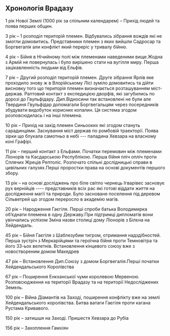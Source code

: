 ## Хронологія Врадазу

1 рік Нової Землі (1000 рік за спільним календарем) – Прихід людей та поява перших общин.

3 рік – 1 розподіл територій племен. Відбувались зібрання вождів які не змогли домовитись. Представники племен з яких вийшли Садросар та Боргвегалія али конфлікт який переріс у тривалу бійню.

4 рік – Бійня в Нічийному полі між племенами наведеними вище.Жодна з Армій не повернулась і було вирішено стати на вугілля миру.  Перша зацікавленність людьми від Ельфів.

7 рік – Другий розподіл територій племен. Друге зібрання Ярлів яке проходило знову ж в Влорійському Лісі зуміло домовитись та дійти висновку того що територія племен визначається розташуванням міст-держав.  Раптовий контакт з експедицією дворфів, які загубились по дорозі до Гвульфідару. Дип.Відносини так встановлені не були але Твердиня Гвульфідар допомагали Боргвегальцям через посередників збудувати видобуток корисних копалин. Ця система згодом розповсюдилась і на інші племена.

10 рік – Прихід на захід племен Синьооких які згодом стануть сарадинцями. Заснування міст держав по ромбовій траекторії. Поява зірки що блукала самотньо в небі --- паладина Хевзара на власному коні Графірі.

11 рік – перший контакт з Ельфами. Початки перемовин між племенами Ліонорів та Касдарською Республікою. Перша бійня пліч опліч проти Сплячих Жреців Рептоліс. Розпочато спільні дослідницькі справи в цивільних галузях.Перші проростки права на основі документів першого збору.

13 рік – на основі досліджень про біле світло чернець Ігварівес засновує рух вернійців ----  представників всіх рас які готові віддати життя на дослідження магії та природи. Було засноване поселення під деревом Сільветрей що згодом переросло в академію магів.

20 рік – Народження Гаєгіля. Перші спроби батька Володимирка об’єднати племена в одну Державу.При підтримці дипломатів вони увінчались успіхом Зміна назви столиці дому Ліонорів з Білєна на Хейдендаль.

45 рік – Бійня Гаєгіля з Шаблезубим тигром, отримання надздібностей. Перша зустріч з Меркарійцями та героїчна бійня проти Темновітра та його 33-ьох велетнів. Встановлення кінцевого союзу вже з новоствореним домом Македрев

47 рік – Встановлення Дип.Союзу з домом Боргвегалія.Перші початки Хейдендальського Королівства

67 рік – Поширення Енкханської чуми королевою Мервеною. Розповсюдження на території Врадазу та на території Недосліджених Земель.

100  рік – Війна Діамантів на Заході, поширення  конфлікту вже на землі Хейдендальського королівства. Битва ватаги Гаєгіля проти кагана Рустама Кривавого.

150 рік – затишшя на Заході. Пришестя Хевзара до Рубіа 

156 рік – Захоплення Гамхіян